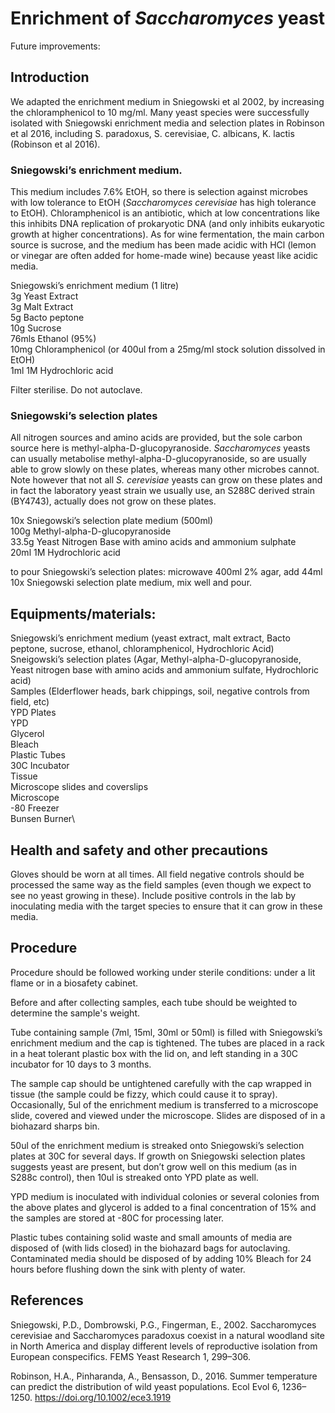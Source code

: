 # Enrichment of _Saccharomyces_ yeast

Future improvements: 

## Introduction

We adapted the enrichment medium in Sniegowski et al 2002, by increasing the chloramphenicol to 10 mg/ml. Many yeast species were successfully isolated with Sniegowski enrichment media and selection plates in Robinson et al 2016, including S. paradoxus, S. cerevisiae, C. albicans, K. lactis (Robinson et al 2016).  


### Sniegowski’s enrichment medium.
This medium includes 7.6% EtOH, so there is selection against microbes with low tolerance to EtOH (_Saccharomyces cerevisiae_ has high tolerance to EtOH). Chloramphenicol is an antibiotic, which at low concentrations like this inhibits DNA replication of prokaryotic DNA (and only inhibits eukaryotic growth at higher concentrations). As for wine fermentation, the main carbon source is sucrose, and the medium has been made acidic with HCl (lemon or vinegar are often added for home-made wine) because yeast like acidic media. 

Sniegowski’s enrichment medium (1 litre)\
3g Yeast Extract\
3g Malt Extract\
5g Bacto peptone\
10g Sucrose\
76mls Ethanol (95%)\
10mg Chloramphenicol (or 400ul from a 25mg/ml stock solution dissolved in EtOH)\
1ml 1M Hydrochloric acid

Filter sterilise. Do not autoclave.

### Sniegowski’s selection plates
All nitrogen sources and amino acids are provided, but the sole carbon source here is methyl-alpha-D-glucopyranoside. _Saccharomyces_ yeasts can usually metabolise methyl-alpha-D-glucopyranoside, so are usually able to grow slowly on these plates, whereas many other microbes cannot. Note however that not all _S. cerevisiae_ yeasts can grow on these plates and in fact the laboratory yeast strain we usually use, an S288C derived strain (BY4743), actually does not grow on these plates.

10x Sniegowski’s selection plate medium (500ml)\
100g Methyl-alpha-D-glucopyranoside\
33.5g Yeast Nitrogen Base with amino acids and ammonium sulphate\
20ml 1M Hydrochloric acid

to pour Sniegowski’s selection plates: microwave 400ml 2% agar, add 44ml 10x Sniegowski selection plate medium, mix well and pour.


## Equipments/materials:
Sniegowski’s enrichment medium (yeast extract, malt extract, Bacto peptone, sucrose, ethanol, chloramphenicol, Hydrochloric Acid)\
Sneigowski’s selection plates (Agar, Methyl-alpha-D-glucopyranoside, Yeast nitrogen base with amino acids and ammonium sulfate, Hydrochloric acid)\
Samples (Elderflower heads, bark chippings, soil, negative controls from field, etc)\
YPD Plates\
YPD\
Glycerol\
Bleach\
Plastic Tubes\
30C Incubator\
Tissue\
Microscope slides and coverslips\
Microscope\
-80 Freezer\
Bunsen Burner\

## Health and safety and other precautions
Gloves should be worn at all times. All field negative controls should be processed the same way as the field samples (even though we expect to see no yeast growing in these). Include positive controls in the lab by inoculating media with the target species to ensure that it can grow in these media.

## Procedure
Procedure should be followed working under sterile conditions: under a lit flame or in a biosafety cabinet. 

Before and after collecting samples, each tube should be weighted to determine the sample's weight. 

Tube containing sample (7ml, 15ml, 30ml or 50ml) is filled with Sniegowski’s enrichment medium and the cap is tightened. The tubes are placed in a rack in a heat tolerant plastic box with the lid on, and left standing in a 30C incubator for 10 days to 3 months.  

The sample cap should be untightened carefully with the cap wrapped in tissue (the sample could be fizzy, which could cause it to spray). Occasionally, 5ul of the enrichment medium is transferred to a microscope slide, covered and viewed under the microscope. Slides are disposed of in a biohazard sharps bin.

50ul of the enrichment medium is streaked onto Sniegowski’s selection plates at 30C for several days. If growth on Sniegowski selection plates suggests yeast are present, but don’t grow well on this medium (as in S288c control), then 10ul is streaked onto YPD plate as well.

YPD medium is inoculated with individual colonies or several colonies from the above plates and glycerol is added to a final concentration of 15% and the samples are stored at -80C for processing later.

Plastic tubes containing solid waste and small amounts of media are disposed of (with lids closed) in the biohazard bags for autoclaving. Contaminated media should be disposed of by adding 10% Bleach for 24 hours before flushing down the sink with plenty of water.

## References
Sniegowski, P.D., Dombrowski, P.G., Fingerman, E., 2002. Saccharomyces cerevisiae and Saccharomyces paradoxus coexist in a natural woodland site in North America and display different levels of reproductive isolation from European conspecifics. FEMS Yeast Research 1, 299–306.

Robinson, H.A., Pinharanda, A., Bensasson, D., 2016. Summer temperature can predict the distribution of wild yeast populations. Ecol Evol 6, 1236–1250. https://doi.org/10.1002/ece3.1919

